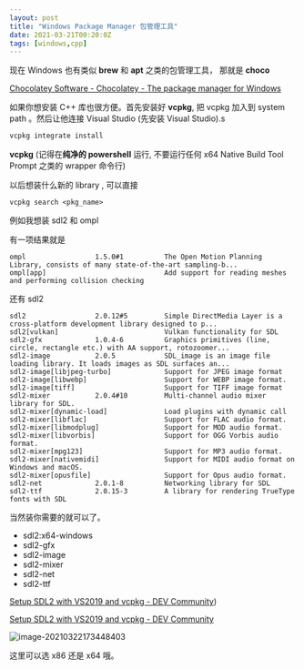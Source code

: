 ```yaml
---
layout: post
title: "Windows Package Manager 包管理工具"
date: 2021-03-21T00:20:0Z
tags: [windows,cpp]
---
```






现在 Windows 也有类似 **brew** 和 **apt** 之类的包管理工具， 那就是 **choco**

[Chocolatey Software - Chocolatey - The package manager for Windows](https://chocolatey.org/)



如果你想安装 C++ 库也很方便。首先安装好 **vcpkg**, 把 vcpkg 加入到 system path 。然后让他连接 Visual Studio (先安装 Visual Studio).s

```bash
vcpkg integrate install
```

**vcpkg** (记得在**纯净的 powershell** 运行, 不要运行任何 x64 Native Build Tool Prompt 之类的 wrapper 命令行) 

以后想装什么新的 library , 可以直接 

```
vcpkg search <pkg_name>
```

例如我想装 sdl2 和 ompl 

有一项结果就是 

```
ompl                 1.5.0#1          The Open Motion Planning Library, consists of many state-of-the-art sampling-b...
ompl[app]                             Add support for reading meshes and performing collision checking
```

还有 sdl2 

```
sdl2                 2.0.12#5         Simple DirectMedia Layer is a cross-platform development library designed to p...
sdl2[vulkan]                          Vulkan functionality for SDL
sdl2-gfx             1.0.4-6          Graphics primitives (line, circle, rectangle etc.) with AA support, rotozoomer...
sdl2-image           2.0.5            SDL_image is an image file loading library. It loads images as SDL surfaces an...
sdl2-image[libjpeg-turbo]             Support for JPEG image format
sdl2-image[libwebp]                   Support for WEBP image format.
sdl2-image[tiff]                      Support for TIFF image format
sdl2-mixer           2.0.4#10         Multi-channel audio mixer library for SDL.
sdl2-mixer[dynamic-load]              Load plugins with dynamic call
sdl2-mixer[libflac]                   Support for FLAC audio format.
sdl2-mixer[libmodplug]                Support for MOD audio format.
sdl2-mixer[libvorbis]                 Support for OGG Vorbis audio format.
sdl2-mixer[mpg123]                    Support for MP3 audio format.
sdl2-mixer[nativemidi]                Support for MIDI audio format on Windows and macOS.
sdl2-mixer[opusfile]                  Support for Opus audio format.
sdl2-net             2.0.1-8          Networking library for SDL
sdl2-ttf             2.0.15-3         A library for rendering TrueType fonts with SDL
```

当然装你需要的就可以了。

- sdl2:x64-windows
- sdl2-gfx
- sdl2-image
- sdl2-mixer
- sdl2-net
- sdl2-ttf

[Setup SDL2 with VS2019 and vcpkg - DEV Community](https://dev.to/taowyoo/setup-sdl2-with-vs2019-and-vcpkg-32eg))

[Setup SDL2 with VS2019 and vcpkg - DEV Community](https://ran.moe/shared/pdf/docs/vcpkg-sdl2-installation.pdf)

![image-20210322173448403](/shared/imgs/image-20210322173448403.png)

这里可以选 x86 还是 x64 哦。